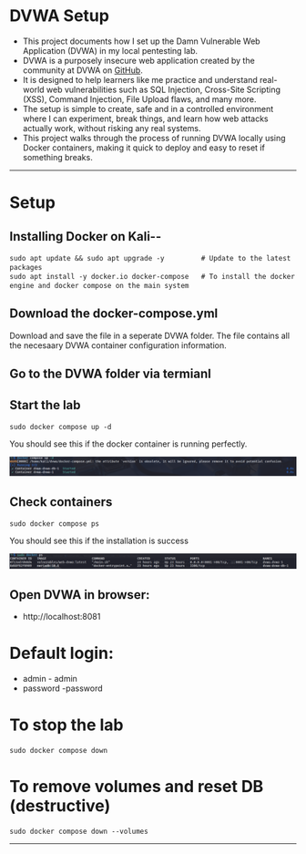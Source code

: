 # DVWA Setup
- This project documents how I set up the Damn Vulnerable Web Application (DVWA) in my local pentesting lab.
- DVWA is a purposely insecure web application created by the community at DVWA on [GitHub](https://github.com/digininja/DVWAhttps://github.com/digininja/DVWA).
-  It is designed to help learners like me practice and understand real-world web vulnerabilities such as SQL Injection, Cross-Site Scripting (XSS), Command Injection, File Upload flaws, and many more.
- The setup is simple to create, safe and in a controlled environment where I can experiment, break things, and learn how web attacks actually work, without risking any real systems.
- This project walks through the process of running DVWA locally using Docker containers, making it quick to deploy and easy to reset if something breaks.

---
# Setup
## Installing Docker on Kali--  
```
sudo apt update && sudo apt upgrade -y         # Update to the latest packages 
sudo apt install -y docker.io docker-compose   # To install the docker engine and docker compose on the main system
```
## Download the docker-compose.yml 
Download and save the file in a seperate DVWA folder. The file contains all the necesaary DVWA container configuration information.

## Go to the DVWA folder via termianl

## Start the lab 
```
sudo docker compose up -d
```
You should see this if the docker container is running perfectly.

![](SC1.png)
## Check containers
```
sudo docker compose ps 
```
You should see this if the installation is success

![Screenshot](SC.png)

## Open DVWA in browser:
- http://localhost:8081
# Default login: 
- admin - admin
- password -password

# To stop the lab
```
sudo docker compose down
```
# To remove volumes and reset DB (destructive)
```
sudo docker compose down --volumes
```

---




